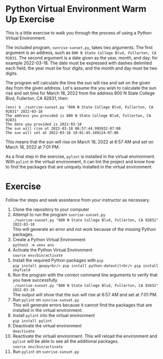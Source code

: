 
# Python Virtual Environment Warm Up Exercise

This is a little exercise to walk you through the process of using a Python Virtual Environment.

The included program, `sunrise-sunset.py`, takes two arguments. The first argument is an address, such as `800 N State College Blvd, Fullerton, CA 92831`. The second argument is a date given as the year, month, and day; for example 2022-03-18. The date must be expressed with dashes delimited each field, the year must be four digits, and the month and day must be two digits.

The program will calculate the time the sun will rise and set on the given day from the given address. Let's assume the you wish to calculate the sun rise and set time for March 18, 2022 from the address 800 N State College Blvd, Fullerton, CA 92831, then:
```
(env) $ ./sunrise-sunset.py "800 N State College Blvd, Fullerton, CA 92831" 2022-03-18
The address you provided is 800 N State College Blvd, Fullerton, CA 92831
The date you provided is 2022-03-18
The sun will rise at 2022-03-18 06:57:44.995932-07:00
The sun will set at 2022-03-18 19:01:45.349124-07:00
```
This means that the sun will rise on March 18, 2022 at 6:57 AM and set on March 18, 2022 at 7:01 PM.

As a final step in the exercise, `pylint` is installed in the virtual environment. With `pylint` in the virtual environment, it can lint the project and know how to find the packages that are uniquely installed in the virtual environment.

# Exercise
Follow the steps and seek assistance from your instructor as necessary.

1. Clone the repository to your computer
1. Attempt to run the program `sunrise-sunset.py`<br/>
    `./sunrise-sunset.py "800 N State College Blvd, Fullerton, CA 92831" 2022-03-18`<br/>
    This will generate an error and not work because of the missing Python packages.
1. Create a Python Virtual Environment<br/>
    `python3 -m venv env`
1. Activate the Python Virtual Environment<br/>
    `source env/bin/activate`
1. Install the required Python packages with `pip`<br/>
    `pip install geopy<br/>
    pip install python-dateutil<br/>
    pip install skyfield`
1. Run the program with the correct command line arguments to verify that you have successfully.<br/>
    `./sunrise-sunset.py "800 N State College Blvd, Fullerton, CA 92831" 2022-03-18`<br/>
    The output will show that the sun will rise at 6:57 AM and set at 7:01 PM.
1. Run `pylint` on `sunrise-sunset.py`<br/>
    This will generate errors because it cannot find the packages that are installed in the virtual environment.
1. Install `pylint` into the virtual environment<br/>
    `pip install pylint`
1. Deactivate the virtual environment<br/>
    `deactivate`
1. Reactivate the virtuali environment. This will reload the environment and `pylint` will be able to see all the additional packages.<br/>
    `source env/bin/activate`
1. Run `pylint` on `sunrise-sunset.py`
